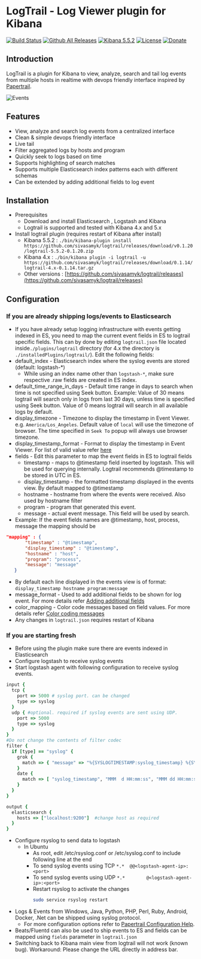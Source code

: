 # LogTrail - Log Viewer plugin for Kibana

[![Build Status](https://travis-ci.org/sivasamyk/logtrail.svg?branch=master)](https://travis-ci.org/sivasamyk/logtrail) [![Github All Releases](https://img.shields.io/github/downloads/sivasamyk/logtrail/total.svg)](https://github.com/sivasamyk/logtrail/releases) [![Kibana 5.5.2](https://img.shields.io/badge/Kibana-v5.5.2-blue.svg)](https://www.elastic.co/downloads/past-releases/kibana-5.5.2)
[![License](https://img.shields.io/github/license/sivasamyk/logtrail.svg)](https://github.com/sivasamyk/logtrail) [![Donate](https://img.shields.io/badge/Donate-PayPal-green.svg)](https://paypal.me/sivasamyk)

Introduction
------------
LogTrail is a plugin for Kibana to view, analyze, search and tail log events from multiple hosts in realtime with devops friendly interface inspired by [Papertrail](https://papertrailapp.com/).

![Events](https://raw.githubusercontent.com/sivasamyk/logtrail/master/screenshot.png)

Features
--------
 - View, analyze and search log events from a centralized interface
 - Clean & simple devops friendly interface
 - Live tail
 - Filter aggregated logs by hosts and program
 - Quickly seek to logs based on time
 - Supports highlighting of search matches
 - Supports multiple Elasticsearch index patterns each with different schemas
 - Can be extended by adding additional fields to log event

Installation
------------
- Prerequisites
  - Download and install Elasticsearch , Logstash and Kibana
  - Logtrail is supported and tested with Kibana 4.x and 5.x
- Install logtrail plugin (requires restart of Kibana after install)
  - Kibana 5.5.2 : `./bin/kibana-plugin install https://github.com/sivasamyk/logtrail/releases/download/v0.1.20/logtrail-5.5.2-0.1.20.zip`
  - Kibana 4.x : `./bin/kibana plugin -i logtrail -u https://github.com/sivasamyk/logtrail/releases/download/0.1.14/logtrail-4.x-0.1.14.tar.gz`
  - Other versions : [https://github.com/sivasamyk/logtrail/releases](https://github.com/sivasamyk/logtrail/releases)


Configuration
-------------
### If you are already shipping logs/events to Elasticsearch
 - If you have already setup logging infrastructure with events getting indexed in ES,
you need to map the current event fields in ES to logtrail specific fields. This can by done by editing
`logtrail.json` file located inside`./plugins/logtrail` directory (for 4.x the directory is `./installedPlugins/logtrail/`).
Edit the following fields:
 - default_index - Elasticsearch index where the syslog events are stored (default: logstash-*)
      - While using an index name other than `logstash-*`, make sure respective .raw fields are created in ES index.
 - default_time_range_in_days - Default time range in days to search when time is not specified using Seek button.
    Example: Value of 30 means logtrail will search only in logs from last 30 days, unless time is specified using Seek button.
    Value of 0 means logtrail will search in all available logs by default.
 - display_timezone - Timezone to display the timestamp in Event Viewer. e.g. `America/Los_Angeles`. Default value of `local` will use the timezone of browser. The time specified in `Seek To` popup will always use browser timezone.
 - display_timestamp_format - Format to display the timestamp in Event Viewer. For list of valid value refer [here](http://momentjs.com/docs/#/displaying/)
 - fields - Edit this parameter to map the event fields in ES to logtrail fields
    - timestamp - maps to @timestamp field inserted by logstash. This will be used for querying internally. Logtrail recommends @timestamp to be stored in UTC in ES.
    - display_timestamp - the formatted timestamp displayed in the events view. By default mapped to @timestamp
    - hostname - hostname from where the events were received. Also used by hostname filter
    - program - program that generated this event.
    - message - actual event message. This field will be used by search.
 - Example:  If the event fields names are @timestamp, host, process, message the mapping should be
 ```json
 "mapping" : {
        "timestamp" : "@timestamp",
        "display_timestamp" : "@timestamp",
        "hostname" : "host",
        "program": "process",
        "message": "message"
    }
```
 - By default each line displayed in the events view is of format:
  `display_timestamp hostname program:message`
 - message_format - Used to add additional fields to be shown for log event. For more details refer [Adding additional fields](docs/add_fields.md)
 - color_mapping - Color code messages based on field values. For more details refer [Color coding messages](docs/color_mapping.md)
 - Any changes in `logtrail.json` requires restart of Kibana

### If you are starting fresh
- Before using the plugin make sure there are events indexed in Elasticsearch
- Configure logstash to receive syslog events
 - Start logstash agent with following configuration to receive syslog events.
  ```ruby
  input {
    tcp {
      port => 5000 # syslog port. can be changed
      type => syslog
    }
    udp { #optional. required if syslog events are sent using UDP.
      port => 5000
      type => syslog
    }
  }
  #Do not change the contents of filter codec
  filter {
    if [type] == "syslog" {
      grok {
        match => { "message" => "%{SYSLOGTIMESTAMP:syslog_timestamp} %{SYSLOGHOST:hostname} %{DATA:program}(?:\[%{POSINT:pid}\])?: %{GREEDYDATA:syslog_message}" }
      }
      date {
        match => [ "syslog_timestamp", "MMM  d HH:mm:ss", "MMM dd HH:mm:ss" ]
      }
    }
  }

  output {
    elasticsearch {
      hosts => ["localhost:9200"]  #change host as required
    }
  }
  ```
- Configure rsyslog to send data to logstash
  - In Ubuntu
      - As root, edit /etc/rsyslog.conf or /etc/syslog.conf to include following line at the end
      - To send syslog events using TCP `*.*  @@<logstash-agent-ip>:<port>`
      - To send syslog events using UDP `*.*        @<logstash-agent-ip>:<port>`
      - Restart rsyslog to activate the changes
        ```bash
        sudo service rsyslog restart
        ```
- Logs & Events from Windows, Java, Python, PHP, Perl, Ruby, Android, Docker, .Net can be shipped using syslog protocol.
  - For more configuration options refer to [Papertrail Configuration Help](http://help.papertrailapp.com/).
- Beats/Fluentd can also be used to ship events to ES and fields can be mapped using `fields` parameter in `logtrail.json`
- Switching back to Kibana main view from logtrail will not work (known bug). Workaround: Please change the URL directly in address bar.
